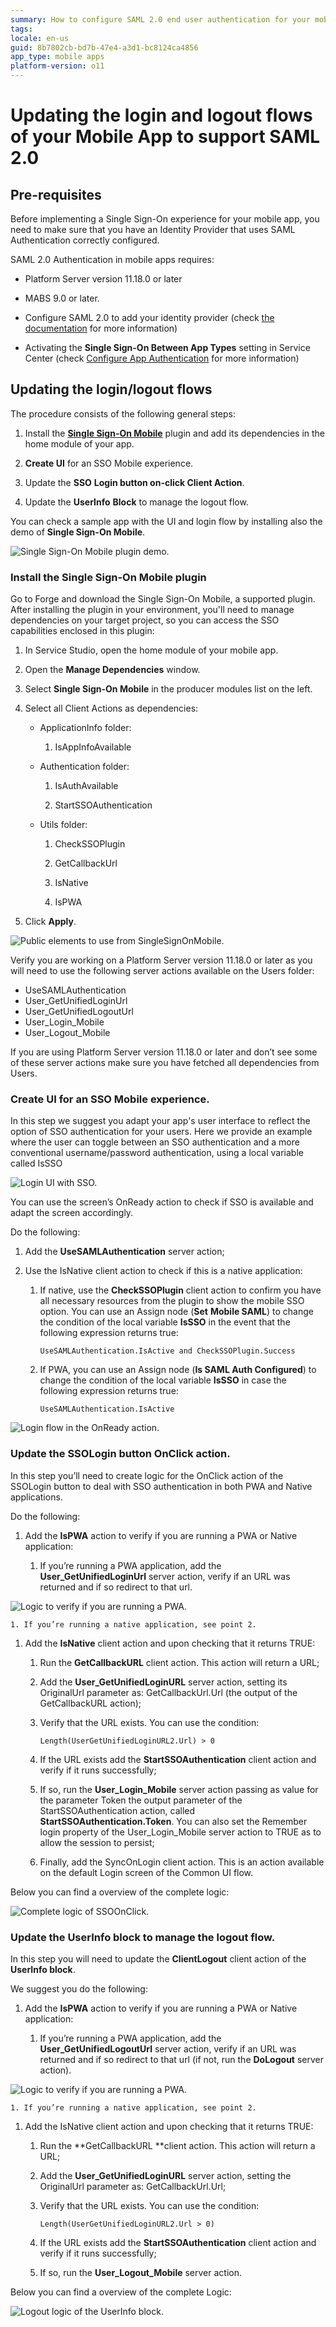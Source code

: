 ```yaml
---
summary: How to configure SAML 2.0 end user authentication for your mobile applications.
tags:
locale: en-us
guid: 8b7802cb-bd7b-47e4-a3d1-bc8124ca4856
app_type: mobile apps
platform-version: o11
---
```


# Updating the login and logout flows of your Mobile App to support SAML 2.0

## Pre-requisites

Before implementing a Single Sign-On experience for your mobile app, you need to make sure that you have an Identity Provider that uses SAML Authentication correctly configured.

SAML 2.0 Authentication in mobile apps requires:

* Platform Server version 11.18.0 or later

* MABS 9.0 or later.

* Configure SAML 2.0 to add your identity provider (check [the documentation](../configure-saml.md) for more information)

* Activating the **Single Sign-On Between App Types** setting in Service Center (check [Configure App Authentication](../../../../../managing-the-applications-lifecycle/secure-the-applications/configure-authentication.md) for more information)

## Updating the login/logout flows

The procedure consists of the following general steps:

1. Install the [**Single Sign-On Mobile**](https://www.outsystems.com/forge/component-overview/14284/single-sign-on-mobile) plugin and add its dependencies in the home module of your app.

1. **Create UI** for an SSO Mobile experience.

1. Update the **SSO** **Login button on-click Client Action**.

1. Update the **UserInfo** **Block** to manage the logout flow.

You can check a sample app with the UI and login flow by installing also the demo of **Single Sign-On Mobile**.

![Single Sign-On Mobile plugin demo.](images/update-mobile-app-flows-demo-ss.png)

### Install the Single Sign-On Mobile plugin

Go to Forge and download the Single Sign-On Mobile, a supported plugin.  After installing the plugin in your environment, you'll need to manage dependencies on your target project, so you can access the SSO capabilities enclosed in this plugin:

1. In Service Studio, open the home module of your mobile app.

1. Open the **Manage Dependencies** window.

1. Select **Single Sign-On Mobile** in the producer modules list on the left.

1. Select all Client Actions as dependencies:

    * ApplicationInfo folder:

        1. IsAppInfoAvailable

    * Authentication folder:

        1. IsAuthAvailable

        1. StartSSOAuthentication

    * Utils folder:

        1. CheckSSOPlugin

        1. GetCallbackUrl

        1. IsNative

        1. IsPWA

1. Click **Apply**.

![Public elements to use from SingleSignOnMobile.](images/update-mobile-app-flows-dependencies-ss.png)

Verify you are working on a Platform Server version 11.18.0 or later as you will need to use the following server actions available on the Users folder:

* UseSAMLAuthentication
* User_GetUnifiedLoginUrl
* User_GetUnifiedLogoutUrl
* User_Login_Mobile
* User_Logout_Mobile

If you are using Platform Server version 11.18.0 or later and don’t see some of these server actions make sure you have fetched all dependencies from Users.

### Create UI for an SSO Mobile experience.

In this step we suggest you adapt your app's user interface to reflect the option of SSO authentication for your users. Here we provide an example where the user can toggle between an SSO authentication and a more conventional username/password authentication, using a local variable called IsSSO

![Login UI with SSO.](images/update-mobile-app-flows-ui-ss.png)

You can use the screen’s OnReady action to check if SSO is available and adapt the screen accordingly.

Do the following:

1. Add the **UseSAMLAuthentication** server action;

1. Use the IsNative client action to check if this is a native application:

    1. If native, use the **CheckSSOPlugin** client action to confirm you have all necessary resources from the plugin to show the mobile SSO option.  You can use an Assign node (**Set** **Mobile SAML**) to change the condition of the local variable **IsSSO** in the event that the following expression returns true:

        ```
        UseSAMLAuthentication.IsActive and CheckSSOPlugin.Success
        ```

    1. If PWA, you can use an Assign node (**Is SAML Auth Configured**) to change the condition of the local variable **IsSSO** in case the following expression returns true:

        ```
        UseSAMLAuthentication.IsActive
        ```

![Login flow in the OnReady action.](images/update-mobile-app-flows-ss.png)

### Update the **SSOLogin** button OnClick action.

In this step you’ll need to create logic for the OnClick action of the SSOLogin button to deal with SSO authentication in both PWA and Native applications.

Do the following:

1. Add the **IsPWA** action to verify if you are running a PWA or Native application:

    1. If you’re running a PWA application, add the **User_GetUnifiedLoginUrl** server action, verify if an URL was returned and if so redirect to that url.


![Logic to verify if you are running a PWA.](images/update-mobile-app-flows-pwa-ss.png)

    1. If you’re running a native application, see point 2.

1. Add the **IsNative** client action and upon checking that it returns TRUE:

    1. Run the **GetCallbackURL** client action. This action will return a URL;

    1. Add the **User_GetUnifiedLoginURL** server action, setting its OriginalUrl parameter as: GetCallbackUrl.Url (the output of the GetCallbackURL action);

    1. Verify that the URL exists. You can use the condition:

        ```
        Length(UserGetUnifiedLoginURL2.Url) > 0
        ```

    1. If the URL exists add the **StartSSOAuthentication** client action and verify if it runs successfully;

    1. If so, run the **User_Login_Mobile** server action passing as value for the parameter Token the output parameter of the StartSSOAuthentication action, called **StartSSOAuthentication.Token**. You can also set the Remember login property of the User_Login_Mobile server action to TRUE as to allow the session to persist;

    1. Finally, add the SyncOnLogin client action. This is an action available
       on the default Login screen of the Common UI flow.

Below you can find a overview of the complete logic:

![Complete logic of SSOOnClick.](images/update-mobile-app-flows-full-ss.png)

### Update the **UserInfo** block to manage the logout flow.

In this step you will need to update the **ClientLogout** client action of the **UserInfo block**.

We suggest you do the following:

1. Add the **IsPWA** action to verify if you are running a PWA or Native
   application:

    1. If you’re running a PWA application, add the **User_GetUnifiedLogoutUrl** server action, verify if an URL was returned and if so redirect to that url (if not, run the **DoLogout** server action).

![Logic to verify if you are running a PWA.](images/update-mobile-app-flows-pwa-logout-ss.png)

    1. If you’re running a native application, see point 2.

1. Add the IsNative client action and upon checking that it returns TRUE:

    1. Run the **GetCallbackURL **client action. This action will return a URL;

    1. Add the **User_GetUnifiedLoginURL** server action, setting the OriginalUrl parameter as: GetCallbackUrl.Url;

    1. Verify that the URL exists. You can use the condition:

        ```
        Length(UserGetUnifiedLoginURL2.Url > 0)
        ```

    1. If the URL exists add the **StartSSOAuthentication** client action and verify if it runs successfully;

    1. If so, run the **User_Logout_Mobile** server action.

Below you can find a overview of the complete Logic:

![Logout logic of the UserInfo block.](images/update-mobile-app-flows-end-ss.png)
